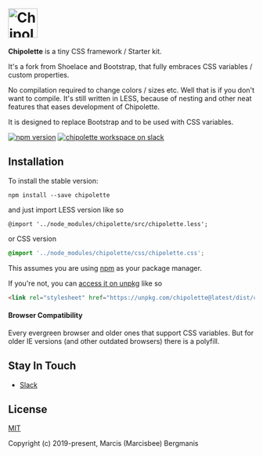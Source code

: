 # <img src='https://rawgit.com/Marcisbee/chipolette/assets/logo.png' height='60' alt='Chipolette' />

**Chipolette** is a tiny CSS framework / Starter kit.

It's a fork from Shoelace and Bootstrap, that fully embraces CSS variables / custom properties.

No compilation required to change colors / sizes etc. Well that is if you don't want to compile. It's still written in LESS, because of nesting and other neat features that eases development of Chipolette.

It is designed to replace Bootstrap and to be used with CSS variables.

[![npm version](https://img.shields.io/npm/v/chipolette.svg?style=flat-square)](https://www.npmjs.com/package/chipolette)
[![chipolette workspace on slack](https://img.shields.io/badge/slack-chipolette-3eb891.svg?style=flat-square)](https://join.slack.com/t/radijs/shared_invite/enQtMjk3NTE2NjYxMTI2LWFmMTM5NTgwZDI5NmFlYzMzYmMxZjBhMGY0MGM2MzY5NmExY2Y0ODBjNDNmYjYxZWYxMjEyNjJhNjA5OTJjNzQ)


## Installation

To install the stable version:

```
npm install --save chipolette
```

and just import LESS version like so

```less
@import '../node_modules/chipolette/src/chipolette.less';
```

or CSS version

```css
@import '../node_modules/chipolette/css/chipolette.css';
```

This assumes you are using [npm](https://www.npmjs.com/) as your package manager.  

If you're not, you can [access it on unpkg](https://unpkg.com/chipolette@latest/dist/chipolette.css) like so

```html
<link rel="stylesheet" href="https://unpkg.com/chipolette@latest/dist/chipolette.css" />
```

#### Browser Compatibility

Every evergreen browser and older ones that support CSS variables. But for older IE versions (and other outdated browsers) there is a polyfill.


## Stay In Touch

- [Slack](https://join.slack.com/t/radijs/shared_invite/enQtMjk3NTE2NjYxMTI2LWFmMTM5NTgwZDI5NmFlYzMzYmMxZjBhMGY0MGM2MzY5NmExY2Y0ODBjNDNmYjYxZWYxMjEyNjJhNjA5OTJjNzQ)

## License

[MIT](http://opensource.org/licenses/MIT)

Copyright (c) 2019-present, Marcis (Marcisbee) Bergmanis
